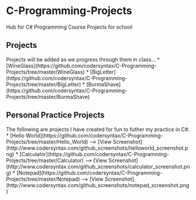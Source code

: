 # C-Programming-Projects
Hub for C# Programming Course Projects for school

<h2>Projects</h2>
Projects will be added as we progress through them in class...
* [WineGlass](https://github.com/codersyntax/C-Programming-Projects/tree/master/WineGlass)
* [BigLetter](https://github.com/codersyntax/C-Programming-Projects/tree/master/BigLetter)
* [BurmaShave](https://github.com/codersyntax/C-Programming-Projects/tree/master/BurmaShave)


<h2>Personal Practice Projects</h3>
The following are projects I have created for fun to futher my practice in C#.
* [Hello World](https://github.com/codersyntax/C-Programming-Projects/tree/master/Hello_World)
--> [View Screenshot](http://www.codersyntax.com/github_screenshots/helloworld_screenshot.png)
* [Calculator](https://github.com/codersyntax/C-Programming-Projects/tree/master/Calculator)
--> [View Screenshot](http://www.codersyntax.com/github_screenshots/calculator_screenshot.png)
* [Notepad](https://github.com/codersyntax/C-Programming-Projects/tree/master/Notepad)
--> [View Screenshot](http://www.codersyntax.com/github_screenshots/notepad_screenshot.png)